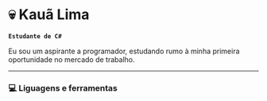 # 💀 Kauã Lima

**`Estudante de C#`**

Eu sou um aspirante a programador, estudando rumo à minha primeira oportunidade no mercado de trabalho.

---
### 💻 Liguagens e ferramentas 

<br />
